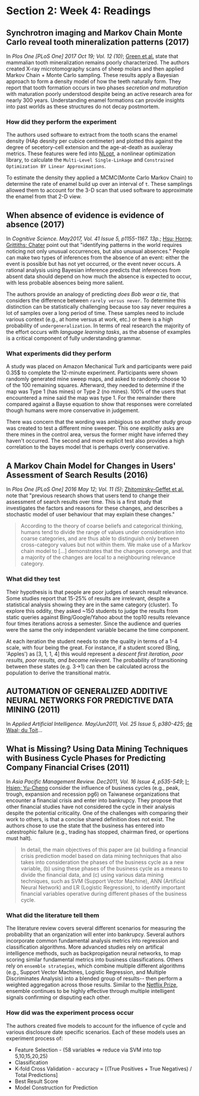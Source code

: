 # Section 2: Week 4: Readings

## Synchrotron imaging and Markov Chain Monte Carlo reveal tooth mineralization patterns (2017)

In _Plos One [PLoS One] 2017 Oct 19; Vol. 12 (10)_; [Green et al.](MonteCarlo_Tooth_Mineralization.pdf) state that mammalian tooth mineralization remains poorly characterized.  The authors created X-ray microtomography scans of sheep molars and then applied Markov Chain + Monte Carlo sampling.  These results apply a Bayesian approach to form a density model of how the teeth naturally form.  They report that tooth formation occurs in two phases _secretion and maturation_ with maturation poorly understood despite being an active research area for nearly 300 years.  Understanding enamel formations can provide insights into past worlds as these structures do not decay postmortem.

### How did they perform the experiment

The authors used software to extract from the tooth scans the enamel density (HAp desnity per cubice centimeter) and plotted this against the degree of secetory-cell extension and the age-at-death as auxileray metrics.  These features were fed into [NLopt](https://nlopt.readthedocs.io/en/latest/), a nonlinear optimization library, to calculate the `Multi-Level Single-Linkage` and `Constrained Optimization BY Linear Approximations`.

To estimate the density they applied a MCMC(Monte Carlo Markov Chain) to determine the rate of enamel build up over an interval of `t`.  These samplings allowed them to account for the 3-D scan that used software to approximate the enamel from that 2-D view.

## When absence of evidence is evidence of absence (2017)

In _Cognitive Science. May2017, Vol. 41 Issue 5, p1155-1167. 13p._; [Hsu; Horng; Grittiths; Chater](Evidence_is_Absence.pdf) point out that "identifying patterns in the world requires noticing not only unusual occurrences, but also unusual absences."  People can make two types of inferences from the absence of an event: either the event is possible but has not yet occurred, or the event never occurs. A rational analysis using Bayesian inference predicts that inferences from absent data should depend on how much the absence is expected to occur, with less probable absences being more salient.

The authors provide an analogy of predicting _does Bob wear a tie_, that considers the difference between `rarely versus never`.  To determine this distinction can be statistically challenging because too say never requires a lot of samples over a long period of time.  These samples need to include various context (e.g., at home versus at work, etc.) or there is a high probability of `undergeneralization`.  In terms of real research the majority of the effort occurs with _language learning tasks_, as the absense of examples is a critical component of fully understanding grammar.

### What experiments did they perform

A study was placed on Amazon Mechanical Turk and participants were paid 0.35$ to complete the 12-minute experiment.  Participants were shown randomly generated mine sweep maps, and asked to randomly choose 10 of the 100 remaining squares.  Afterward, they needed to determine if the map was Type 1 (has mines) or Type 2 (no mines).  100% of the users that encountered a mine said the map was type 1.  For the remainder there compared against a Bayse equation to show that responses were correlated though humans were more conservative in judgement.

There was concern that the wording was ambigious so another study group was created to test a different mine sweeper.  This one explicitly asks are there mines in the control area, versus the former might have inferred they haven't occurred.  The second and more explicit test also provides a high correlation to the bayes model that is perhaps overly conservative.

## A Markov Chain Model for Changes in Users' Assessment of Search Results (2016)

In _Plos One [PLoS One] 2016 May 12; Vol. 11 (5)_; [Zhitomirsky-Geffet et al.](Markov_Assessment_of_Search_Results.pdf) note that "previous research shows that users tend to change their assessment of search results over time. This is a first study that investigates the factors and reasons for these changes, and describes a stochastic model of user behaviour that may explain these changes."

> According to the theory of coarse beliefs and categorical thinking, humans tend to divide the range of values under consideration into coarse categories, and are thus able to distinguish only between cross-category values but not within them.  We make use of a Markov chain model to [...] demonstrates that the changes converge, and that a majority of the changes are local to a neighbouring relevance category.

### What did they test

Their hypothesis is that people are poor judges of search result relevance.  Some studies report that 15-25% of results are irrelevant, despite a statistical analysis showing they are in the same category (cluster).  To explore this oddity, they asked ~150 students to judge the results from static queries against Bing/Google/Yahoo about the top10 results relevance four times iterations across a semester.  Since the audience and queries were the same the only independent variable became the time component.

At each iteration the student needs to rate the quality in terms of a 1-4 scale, with four being the great.  For instance, if a student scored (Bing, 'Apples') as [3, 1, 1, 4] this would represent a _descent first iteration, poor results, poor results, and became relevant_.  The probability of transitioning between these states (e.g. 3->1) can then be calculated across the population to derive the transitional matrix.

## AUTOMATION OF GENERALIZED ADDITIVE NEURAL NETWORKS FOR PREDICTIVE DATA MINING (2011)

In _Applied Artificial Intelligence. May/Jun2011, Vol. 25 Issue 5, p380-425_; [de Waal; du Toit](Generalized_Additive_NeuralNetworks.pdf)...

## What is Missing? Using Data Mining Techniques with Business Cycle Phases for Predicting Company Financial Crises (2011)

In _Asia Pacific Management Review. Dec2011, Vol. 16 Issue 4, p535-549_; [I-Hsien; Yu-Cheng](DataMining_BusinessCycles.pdf) consider the influence of business cycles (e.g., peak, trough, expansion and recession pg6) on Taiwanese organizations that encounter a financial crisis and enter into bankrupcy.  They propose that other financial studies have not considered the cycle in their analysis despite the potential criticality.  One of the challenges with comparing their work to others, is that a concise shared definition does not exist.  The authors chose to use the state that the business has entered into catestrophic failure (e.g., trading has stopped, chairman fired, or opertions must halt).

> In detail, the main objectives of this paper are (a) building a financial crisis prediction model based on data mining techniques that also takes into consideration the phases of the business cycle as a new variable, (b) using these phases of the business cycle as a means to divide the financial data, and (c) using various data mining techniques, such as SVM
(Support Vector Machine), ANN (Artificial Neural Network) and LR (Logistic Regression), to identify important financial variables operative during different phases of the business
cycle.

### What did the literature tell them

The literature review covers several different scenarios for measuring the probability that an organization will enter into bankrupcy.  Several authors incorporate common fundamental analysis metrics into regression and classification algorithms.  More advanced studies rely on artifical intelligence methods, such as backpropigation neural networks, to map scoring similar fundamental metrics into business classifications.  Others rely on `ensemble strategies`, which combine multiple different algorithms (e.g., Support Vector Machines, Logistic Regression, and Multiple Discriminates Analysis) into a blended group of results-- then perform a weighted aggregation across those results.  Similar to the [Netflix Prize](../Week3_Application/Readings/NetflixPrize2007.pdf), ensemble continues to be highly effective through multiple intelligent signals confirming or disputing each other.

### How did was the experiment process occur

The authors created five models to account for the influence of cycle and various disclosure date specific scenarios.  Each of these models uses an experiment process of:

- Feature Selection - (58 variables => reduce via SVM into top 5,10,15,20,25)
- Classification
- K-fold Cross Validation - accuracy = [(True Positives + True Negatives) / Total Predictions]
- Best Result Score
- Model Construction for Prediction

